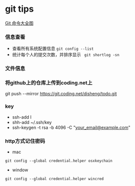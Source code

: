 # git tips

[Git 命令大全图](http://sfault-image.b0.upaiyun.com/37/92/37923f2478edc5709b36562b26c9e008)

### 信息查看

* 查看所有系统配置信息 `git config --list`
* 统计每个人的提交次数，并排序显示  ` git shortlog -sn`

### 文件信息

### 将github上的仓库上传到coding.net上

git push --mirror https://git.coding.net/disheng/todo.git

### key

* ssh-add l
* shh-add ~/.ssh/key
* ssh-keygen -t rsa -b 4096 -C "your_email@example.com"

### http方式记住密码

* mac

`git config --global credential.helper osxkeychain`

* window

`git config --global credential.helper wincred`






